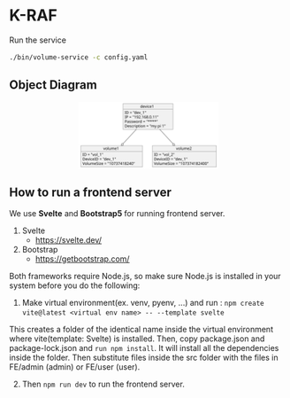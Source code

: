 # K-RAF

Run the service 

```bash
./bin/volume-service -c config.yaml
```

## Object Diagram
<!--
@startuml object
object device1 {
    ID = "dev_1"
    IP = "192.168.0.11"
    Password = "****"
    Description = "my pi 1"
}

object volume1 {
    ID = "vol_1"
	DeviceID = "dev_1"
	VolumeSize = "10737418240"
}

object volume2 {
    ID = "vol_2"
	DeviceID = "dev_1"
	VolumeSize = "107374182400"
}

device1 --o volume1
device1 --o volume2

@enduml
-->

<p align="center">
  <img align="center" width="50%" src="object_diagram.svg"></img>
</p>

## How to run a frontend server
We use **Svelte** and **Bootstrap5** for running frontend server.

1. Svelte
	- https://svelte.dev/
2. Bootstrap
	- https://getbootstrap.com/

Both frameworks require Node.js, so make sure Node.js is installed in your system before you do the following:

1. Make virtual environment(ex. venv, pyenv, ...) and run :
`npm create vite@latest <virtual env name> -- --template svelte` 

This creates a folder of the identical name inside the virtual environment where vite(template: Svelte) is installed. Then, copy package.json and package-lock.json and `run npm install`. It will install all the dependencies inside the folder. Then substitute files inside the src folder with the files in FE/admin (admin) or FE/user (user).

2. Then `npm run dev` to run the frontend server.
